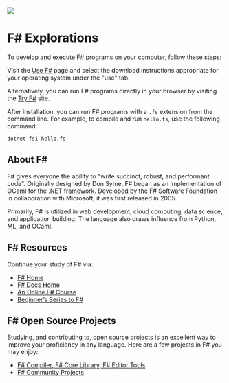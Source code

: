 <img src="https://raw.githubusercontent.com/rtoal/polyglot/master/docs/resources/fsharp-logo-64.png">

# F# Explorations

To develop and execute F# programs on your computer, follow these steps:

Visit the [Use F#](https://fsharp.org/use/mac/) page and select the download instructions appropriate for your operating system under the "use" tab.

Alternatively, you can run F# programs directly in your browser by visiting the [Try F#](https://try.fsharp.org/) site.

After installation, you can run F# programs with a `.fs` extension from the command line. For example, to compile and run `hello.fs`, use the following command:

```
dotnet fsi hello.fs
```

## About F#

F# gives everyone the ability to "write succinct, robust, and performant code". Originally designed by Don Syme, F# began as an implementation of OCaml for the .NET framework. Developed by the F# Software Foundation in collaboration with Microsoft, it was first released in 2005.

Primarily, F# is utilized in web development, cloud computing, data science, and application building. The language also draws influence from Python, ML, and OCaml.

## F# Resources

Continue your study of F# via:

- [F# Home](https://fsharp.org/)
- [F# Docs Home](https://fsharp.org/docs/)
- [An Online F# Course](https://learn.microsoft.com/en-us/training/paths/fsharp-first-steps/?WT.mc_id=dotnet-35129-website)
- [Beginner’s Series to F#](https://www.youtube.com/playlist?list=PLdo4fOcmZ0oUFghYOp89baYFBTGxUkC7Z)

## F# Open Source Projects

Studying, and contributing to, open source projects is an excellent way to improve your proficiency in any language. Here are a few projects in F# you may enjoy:

- [F# Compiler, F# Core Library, F# Editor Tools](https://github.com/dotnet/fsharp/#contributing) 
- [F# Community Projects](https://fsharp.org/community/projects/)
